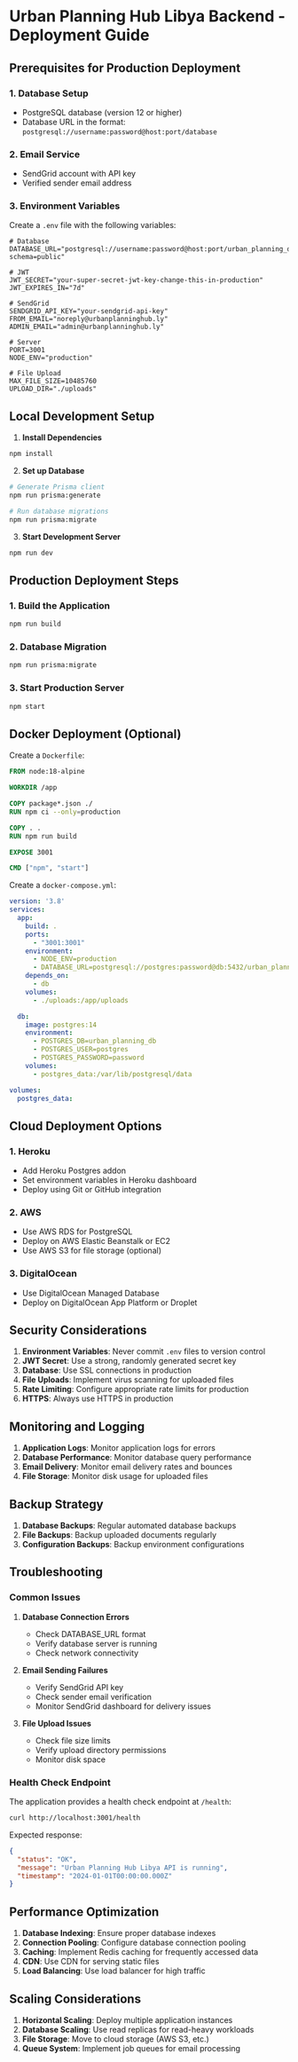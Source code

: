# Urban Planning Hub Libya Backend - Deployment Guide

## Prerequisites for Production Deployment

### 1. Database Setup
- PostgreSQL database (version 12 or higher)
- Database URL in the format: `postgresql://username:password@host:port/database`

### 2. Email Service
- SendGrid account with API key
- Verified sender email address

### 3. Environment Variables
Create a `.env` file with the following variables:

```env
# Database
DATABASE_URL="postgresql://username:password@host:port/urban_planning_db?schema=public"

# JWT
JWT_SECRET="your-super-secret-jwt-key-change-this-in-production"
JWT_EXPIRES_IN="7d"

# SendGrid
SENDGRID_API_KEY="your-sendgrid-api-key"
FROM_EMAIL="noreply@urbanplanninghub.ly"
ADMIN_EMAIL="admin@urbanplanninghub.ly"

# Server
PORT=3001
NODE_ENV="production"

# File Upload
MAX_FILE_SIZE=10485760
UPLOAD_DIR="./uploads"
```

## Local Development Setup

1. **Install Dependencies**
```bash
npm install
```

2. **Set up Database**
```bash
# Generate Prisma client
npm run prisma:generate

# Run database migrations
npm run prisma:migrate
```

3. **Start Development Server**
```bash
npm run dev
```

## Production Deployment Steps

### 1. Build the Application
```bash
npm run build
```

### 2. Database Migration
```bash
npm run prisma:migrate
```

### 3. Start Production Server
```bash
npm start
```

## Docker Deployment (Optional)

Create a `Dockerfile`:

```dockerfile
FROM node:18-alpine

WORKDIR /app

COPY package*.json ./
RUN npm ci --only=production

COPY . .
RUN npm run build

EXPOSE 3001

CMD ["npm", "start"]
```

Create a `docker-compose.yml`:

```yaml
version: '3.8'
services:
  app:
    build: .
    ports:
      - "3001:3001"
    environment:
      - NODE_ENV=production
      - DATABASE_URL=postgresql://postgres:password@db:5432/urban_planning_db
    depends_on:
      - db
    volumes:
      - ./uploads:/app/uploads

  db:
    image: postgres:14
    environment:
      - POSTGRES_DB=urban_planning_db
      - POSTGRES_USER=postgres
      - POSTGRES_PASSWORD=password
    volumes:
      - postgres_data:/var/lib/postgresql/data

volumes:
  postgres_data:
```

## Cloud Deployment Options

### 1. Heroku
- Add Heroku Postgres addon
- Set environment variables in Heroku dashboard
- Deploy using Git or GitHub integration

### 2. AWS
- Use AWS RDS for PostgreSQL
- Deploy on AWS Elastic Beanstalk or EC2
- Use AWS S3 for file storage (optional)

### 3. DigitalOcean
- Use DigitalOcean Managed Database
- Deploy on DigitalOcean App Platform or Droplet

## Security Considerations

1. **Environment Variables**: Never commit `.env` files to version control
2. **JWT Secret**: Use a strong, randomly generated secret key
3. **Database**: Use SSL connections in production
4. **File Uploads**: Implement virus scanning for uploaded files
5. **Rate Limiting**: Configure appropriate rate limits for production
6. **HTTPS**: Always use HTTPS in production

## Monitoring and Logging

1. **Application Logs**: Monitor application logs for errors
2. **Database Performance**: Monitor database query performance
3. **Email Delivery**: Monitor email delivery rates and bounces
4. **File Storage**: Monitor disk usage for uploaded files

## Backup Strategy

1. **Database Backups**: Regular automated database backups
2. **File Backups**: Backup uploaded documents regularly
3. **Configuration Backups**: Backup environment configurations

## Troubleshooting

### Common Issues

1. **Database Connection Errors**
   - Check DATABASE_URL format
   - Verify database server is running
   - Check network connectivity

2. **Email Sending Failures**
   - Verify SendGrid API key
   - Check sender email verification
   - Monitor SendGrid dashboard for delivery issues

3. **File Upload Issues**
   - Check file size limits
   - Verify upload directory permissions
   - Monitor disk space

### Health Check Endpoint

The application provides a health check endpoint at `/health`:

```bash
curl http://localhost:3001/health
```

Expected response:
```json
{
  "status": "OK",
  "message": "Urban Planning Hub Libya API is running",
  "timestamp": "2024-01-01T00:00:00.000Z"
}
```

## Performance Optimization

1. **Database Indexing**: Ensure proper database indexes
2. **Connection Pooling**: Configure database connection pooling
3. **Caching**: Implement Redis caching for frequently accessed data
4. **CDN**: Use CDN for serving static files
5. **Load Balancing**: Use load balancer for high traffic

## Scaling Considerations

1. **Horizontal Scaling**: Deploy multiple application instances
2. **Database Scaling**: Use read replicas for read-heavy workloads
3. **File Storage**: Move to cloud storage (AWS S3, etc.)
4. **Queue System**: Implement job queues for email processing

